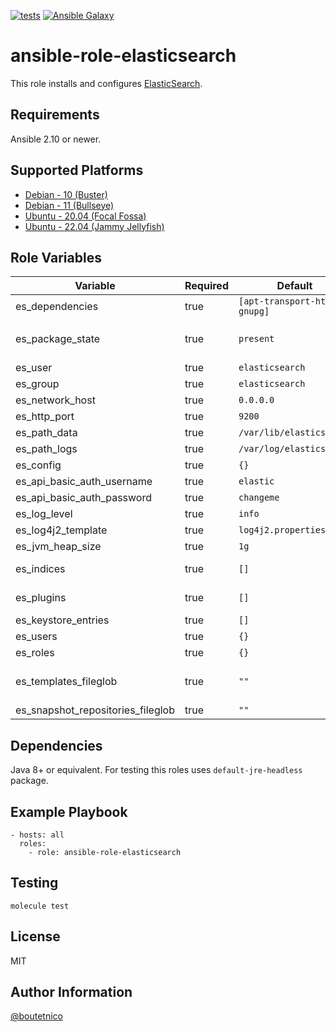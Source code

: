 [![tests](https://github.com/boutetnico/ansible-role-elasticsearch/workflows/Test%20ansible%20role/badge.svg)](https://github.com/boutetnico/ansible-role-elasticsearch/actions?query=workflow%3A%22Test+ansible+role%22)
[![Ansible Galaxy](https://img.shields.io/badge/galaxy-boutetnico.elasticsearch-blue.svg)](https://galaxy.ansible.com/boutetnico/elasticsearch)

ansible-role-elasticsearch
==========================

This role installs and configures [ElasticSearch](https://www.elastic.co/guide/en/elasticsearch/reference/current/index.html).

Requirements
------------

Ansible 2.10 or newer.

Supported Platforms
-------------------

- [Debian - 10 (Buster)](https://wiki.debian.org/DebianBuster)
- [Debian - 11 (Bullseye)](https://wiki.debian.org/DebianBullseye)
- [Ubuntu - 20.04 (Focal Fossa)](http://releases.ubuntu.com/20.04/)
- [Ubuntu - 22.04 (Jammy Jellyfish)](http://releases.ubuntu.com/22.04/)

Role Variables
--------------

| Variable                          | Required | Default                         | Choices   | Comments                               |
|-----------------------------------|----------|---------------------------------|-----------|----------------------------------------|
| es_dependencies                   | true     | `[apt-transport-https, gnupg]`  | list      |                                        |
| es_package_state                  | true     | `present`                       | string    | Use `latest` to upgrade ElasticSearch. |
| es_user                           | true     | `elasticsearch`                 | string    |                                        |
| es_group                          | true     | `elasticsearch`                 | string    |                                        |
| es_network_host                   | true     | `0.0.0.0`                       | string    |                                        |
| es_http_port                      | true     | `9200`                          | int       |                                        |
| es_path_data                      | true     | `/var/lib/elasticsearch`        | string    |                                        |
| es_path_logs                      | true     | `/var/log/elasticsearch`        | string    |                                        |
| es_config                         | true     | `{}`                            | dict      |                                        |
| es_api_basic_auth_username        | true     | `elastic`                       | string    |                                        |
| es_api_basic_auth_password        | true     | `changeme`                      | string    |                                        |
| es_log_level                      | true     | `info`                          | string    |                                        |
| es_log4j2_template                | true     | `log4j2.properties.j2`          | string    |                                        |
| es_jvm_heap_size                  | true     | `1g`                            | string    |                                        |
| es_indices                        | true     | `[]`                            | list      | Indices to create.                     |
| es_plugins                        | true     | `[]`                            | list      | Plugins to install.                    |
| es_keystore_entries               | true     | `[]`                            | list      |                                        |
| es_users                          | true     | `{}`                            | dict      |                                        |
| es_roles                          | true     | `{}`                            | dict      |                                        |
| es_templates_fileglob             | true     | `""`                            | string    | Path to index templates to install.    |
| es_snapshot_repositories_fileglob | true     | `""`                            | string    |                                        |

Dependencies
------------

Java 8+ or equivalent. For testing this roles uses `default-jre-headless` package.

Example Playbook
----------------

    - hosts: all
      roles:
        - role: ansible-role-elasticsearch

Testing
-------

    molecule test

License
-------

MIT

Author Information
------------------

[@boutetnico](https://github.com/boutetnico)
